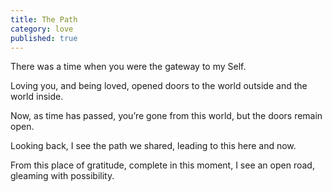 ```yaml
---
title: The Path
category: love
published: true
---
```


There was a time
when you
were the gateway
to my Self.

Loving you,
and being loved,
opened doors
to the world outside
and the world inside.

Now,
as time has passed,
you’re gone from this world,
but the doors remain open.

Looking back,
I see the path we shared,
leading to this here and now.

From this place of gratitude,
complete in this moment,
I see an open road,
gleaming with possibility.
